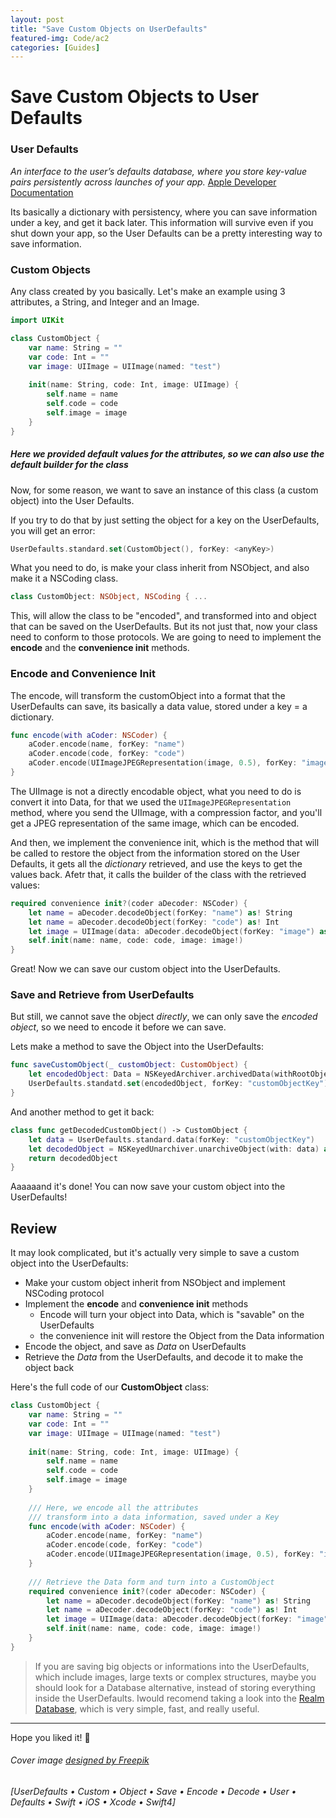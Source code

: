 ```yaml
---
layout: post
title: "Save Custom Objects on UserDefaults"
featured-img: Code/ac2
categories: [Guides]
---
```


# Save Custom Objects to User Defaults

### User Defaults
*An interface to the user’s defaults database, where you store key-value pairs persistently across launches of your app.* [Apple Developer Documentation](https://developer.apple.com/documentation/foundation/userdefaults)

Its basically a dictionary with persistency, where you can save information under a key, and get it back later. This information will survive even if you shut down your app, so the User Defaults can be a pretty interesting way to save information.

### Custom Objects
Any class created by you basically.
Let's make an example using 3 attributes, a String, and Integer and an Image.

```swift
import UIKit

class CustomObject {
	var name: String = ""
	var code: Int = ""
	var image: UIImage = UIImage(named: "test")
	
	init(name: String, code: Int, image: UIImage) {
		self.name = name
		self.code = code
		self.image = image
	}
}
```
##### Here we provided default values for the attributes, so we can also use the default builder for the class

Now, for some reason, we want to save an instance of this class (a custom object) into the User Defaults.

If you try to do that by just setting the object for a key on the UserDefaults, you will get an error:

```swift
UserDefaults.standard.set(CustomObject(), forKey: <anyKey>)
```

What you need to do, is make your class inherit from NSObject, and also make it a NSCoding class.

```swift
class CustomObject: NSObject, NSCoding { ...
```

This, will allow the class to be "encoded", and transformed into and object that can be saved on the UserDefaults. But its not just that, now your class need to conform to those protocols. We are going to need to implement the **encode** and the **convenience init** methods.

### Encode and Convenience Init

The encode, will transform the customObject into a format that the UserDefaults can save, its basically a data value, stored under a key = a dictionary.

```swift
func encode(with aCoder: NSCoder) {
    aCoder.encode(name, forKey: "name")
    aCoder.encode(code, forKey: "code")
    aCoder.encode(UIImageJPEGRepresentation(image, 0.5), forKey: "image")
}
```
The UIImage is not a directly encodable object, what you need to do is convert it into Data, for that we used the ```UIImageJPEGRepresentation``` method, where you send the UIImage, with a compression factor, and you'll get a JPEG representation of the same image, which can be encoded.

And then, we implement the convenience init, which is the method that will be called to restore the object from the information stored on the User Defaults, it gets all the *dictionary* retrieved, and use the keys to get the values back. Afetr that, it calls the builder of the class with the retrieved values:

```swift
required convenience init?(coder aDecoder: NSCoder) {
    let name = aDecoder.decodeObject(forKey: "name") as! String
    let name = aDecoder.decodeObject(forKey: "code") as! Int
    let image = UIImage(data: aDecoder.decodeObject(forKey: "image") as! Data)
    self.init(name: name, code: code, image: image!)
}
```
Great! Now we can save our custom object into the UserDefaults.

### Save and Retrieve from UserDefaults

But still, we cannot save the object *directly*, we can only save the *encoded object*, so we need to encode it before we can save.

Lets make a method to save the Object into the UserDefaults:


```swift
func saveCustomObject(_ customObject: CustomObject) {
    let encodedObject: Data = NSKeyedArchiver.archivedData(withRootObject: customObject)
    UserDefaults.standatd.set(encodedObject, forKey: "customObjectKey")
}
```

And another method to get it back:

```swift
class func getDecodedCustomObject() -> CustomObject {
	let data = UserDefaults.standard.data(forKey: "customObjectKey")
    let decodedObject = NSKeyedUnarchiver.unarchiveObject(with: data) as! CustomObject
    return decodedObject
}
```

Aaaaaand it's done! You can now save your custom object into the UserDefaults!

## Review

It may look complicated, but it's actually very simple to save a custom object into the UserDefaults:

- Make your custom object inherit from NSObject and implement NSCoding protocol
- Implement the **encode** and **convenience init** methods
     - Encode will turn your object into Data, which is "savable" on the UserDefaults
     - the convenience init will restore the Object from the Data information 
- Encode the object, and save as *Data* on UserDefaults
- Retrieve the *Data* from the UserDefaults, and decode it to make the object back

Here's the full code of our **CustomObject** class:

```swift
class CustomObject {
	var name: String = ""
	var code: Int = ""
	var image: UIImage = UIImage(named: "test")
	
	init(name: String, code: Int, image: UIImage) {
		self.name = name
		self.code = code
		self.image = image
	}
	
	/// Here, we encode all the attributes
	/// transform into a data information, saved under a Key
	func encode(with aCoder: NSCoder) {
	    aCoder.encode(name, forKey: "name")
	    aCoder.encode(code, forKey: "code")
	    aCoder.encode(UIImageJPEGRepresentation(image, 0.5), forKey: "image")
	}
	
	/// Retrieve the Data form and turn into a CustomObject
	required convenience init?(coder aDecoder: NSCoder) {
	    let name = aDecoder.decodeObject(forKey: "name") as! String
	    let name = aDecoder.decodeObject(forKey: "code") as! Int
	    let image = UIImage(data: aDecoder.decodeObject(forKey: "image") as! Data)
	    self.init(name: name, code: code, image: image!)
	}
}
```


> If you are saving big objects or informations into the UserDefaults, which include images, large texts or complex structures, maybe you should look for a Database alternative, instead of storing everything inside the UserDefaults. Iwould recomend taking a look into the [Realm Database](https://realm.io), which is very simple, fast, and really useful.

---
Hope you liked it! 🤖
###### Cover image <a href="https://www.freepik.com/free-vector/hexagonal-pattern_852781.htm">designed by Freepik</a>

###### [UserDefaults • Custom • Object • Save • Encode • Decode • User • Defaults • Swift • iOS • Xcode • Swift4]